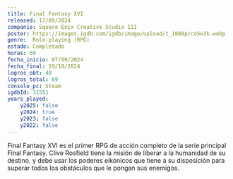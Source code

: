 ```yaml
---
title: Final Fantasy XVI
released: 17/09/2024
companie: Square Enix Creative Studio III
poster: https://images.igdb.com/igdb/image/upload/t_1080p/co5w3k.webp
genre:  Role-playing (RPG)
estado: Completado
horas: 69
fecha_inicio: 07/09/2024
fecha_final: 19/10/2024
logros_obt: 48
logros_total: 69
console_pc: Steam
igdbId: 31551
years_played:
    y2025: false
    y2024: true
    y2023: false
    y2022: false
---
```


Final Fantasy XVI es el primer RPG de acción completo de la serie principal Final Fantasy. Clive Rosfield tiene la misión de liberar a la humanidad de su destino, y debe usar los poderes eikónicos que tiene a su disposición para superar todos los obstáculos que le pongan sus enemigos.